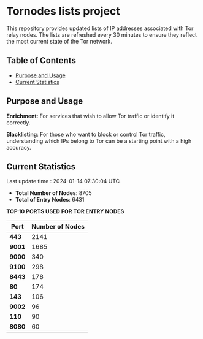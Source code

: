 # Tornodes lists project

This repository provides updated lists of IP addresses associated with Tor relay nodes. The lists are refreshed every 30 minutes to ensure they reflect the most current state of the Tor network.

## Table of Contents

- [Purpose and Usage](#purpose-and-usage)
- [Current Statistics](#current-statistics)


## Purpose and Usage

**Enrichment**: For services that wish to allow Tor traffic or identify it correctly.

**Blacklisting**: For those who want to block or control Tor traffic, understanding which IPs belong to Tor can be a starting point with a high accuracy.

## Current Statistics

Last update time : 2024-01-14 07:30:04 UTC

- **Total Number of Nodes**: 8705
- **Total of Entry Nodes**: 6431

**TOP 10 PORTS USED FOR TOR ENTRY NODES**

| **Port** | **Number of Nodes** |
|------|-----------------|
| **443**   | 2141  |
| **9001**   | 1685  |
| **9000**   | 340  |
| **9100**   | 298  |
| **8443**   | 178  |
| **80**   | 174  |
| **143**   | 106  |
| **9002**   | 96  |
| **110**   | 90  |
| **8080**   | 60  |

